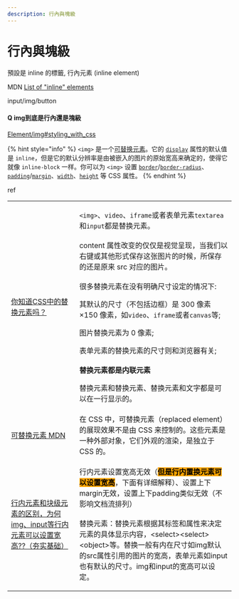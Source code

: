 ```yaml
---
description: 行內與塊級
---
```


# 行內與塊級

預設是 inline 的標籤, 行內元素 (inline element)



MDN [List of "inline" elements](https://developer.mozilla.org/en-US/docs/Web/HTML/Inline\_elements#list\_of\_inline\_elements)

input/img/button

#### Q img到底是行內還是塊級

[Element/img#styling\_with\_css](https://developer.mozilla.org/en-US/docs/Web/HTML/Element/img#styling\_with\_css)

{% hint style="info" %}
`<img>` 是一个[可替换元素](https://developer.mozilla.org/zh-CN/docs/Web/CSS/Replaced\_element)。它的 [`display`](https://developer.mozilla.org/zh-CN/docs/Web/CSS/display) 属性的默认值是 `inline`，但是它的默认分辨率是由被嵌入的图片的原始宽高来确定的，使得它就像 `inline-block` 一样。你可以为 `<img>` 设置 [`border`](https://developer.mozilla.org/zh-CN/docs/Web/CSS/border)/[`border-radius`](https://developer.mozilla.org/zh-CN/docs/Web/CSS/border-radius)、[`padding`](https://developer.mozilla.org/zh-CN/docs/Web/CSS/padding)/[`margin`](https://developer.mozilla.org/zh-CN/docs/Web/CSS/margin)、[`width`](https://developer.mozilla.org/zh-CN/docs/Web/CSS/width)、[`height`](https://developer.mozilla.org/zh-CN/docs/Web/CSS/height) 等 CSS 属性。
{% endhint %}



ref

|                                                                                                          |                                                                                                                                                                                                                                                                                                                                                                                                                                                     |
| -------------------------------------------------------------------------------------------------------- | --------------------------------------------------------------------------------------------------------------------------------------------------------------------------------------------------------------------------------------------------------------------------------------------------------------------------------------------------------------------------------------------------------------------------------------------------- |
| [你知道CSS中的替换元素吗？](https://blog.csdn.net/m0\_47901007/article/details/127240751)                           | <p> <code>&#x3C;img></code>、<code>video</code>、<code>iframe</code>或者表单元素<code>textarea</code>和<code>input</code>都是替换元素。<br><br>content 属性改变的仅仅是视觉呈现，当我们以右键或其他形式保存这张图片的时候，所保存的还是原来 src 对应的图片。<br><br>很多替换元素在没有明确尺寸设定的情况下:</p><p>其默认的尺寸（不包括边框）是 300 像素×150 像素，如<code>video</code>、<code>iframe</code>或者<code>canvas</code>等;</p><p>图片替换元素为 0 像素;</p><p>表单元素的替换元素的尺寸则和浏览器有关;<br><br><strong>替换元素都是内联元素</strong></p><p>替换元素和替换元素、替换元素和文字都是可以在一行显示的。</p> |
| [可替换元素 MDN](https://developer.mozilla.org/zh-CN/docs/Web/CSS/Replaced\_element)                          | 在 CSS 中，可替换元素（replaced element）的展现效果不是由 CSS 来控制的。这些元素是一种外部对象，它们外观的渲染，是独立于 CSS 的。                                                                                                                                                                                                                                                                                                                                                                    |
| [行内元素和块级元素的区别，为何img、input等行内元素可以设置宽高??（夯实基础）](https://blog.csdn.net/zhouzuoluo/article/details/81064168) | <p>行内元素设置宽高无效（<mark style="background-color:orange;"><strong>但是行内置换元素可以设置宽高</strong></mark>，下面有详细解释）、设置上下margin无效，设置上下padding类似无效（不影响文档流排列）<br><br>替换元素：替换元素根据其标签和属性来决定元素的具体显示内容，&#x3C;select>&#x3C;select>&#x3C;object>等。替换一般有内在尺寸如img默认的src属性引用的图片的宽高，表单元素如input也有默认的尺寸。img和input的宽高可以设定。</p>                                                                                                                                                     |
